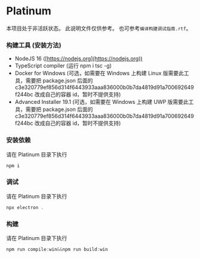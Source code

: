 # Platinum

本项目处于非活跃状态。
此说明文件仅供参考。
也可参考`编译构建调试指南.rtf`。

### 构建工具 (安装方法)

-   NodeJS 16 ([https://nodejs.org](https://nodejs.org))
-   TypeScript compiler (运行 npm i tsc -g)
-   Docker for Windows (可选，如需要在 Windows 上构建 Linux 版需要此工具，需要把 package.json 后面的 c3e320779ef856d314f6443933aaa836000b0b7da4819d91a700692649f244bc 改成自己的容器 id，暂时不提供支持)
-   Advanced Installer 19.1 (可选，如需要在 Windows 上构建 UWP 版需要此工具，需要把 package.json 后面的 c3e320779ef856d314f6443933aaa836000b0b7da4819d91a700692649f244bc 改成自己的容器 id，暂时不提供支持)

### 安装依赖

请在 Platinum 目录下执行

```powershell
npm i
```

### 调试

请在 Platinum 目录下执行

```powershell
npx electron .
```

### 构建

请在 Platinum 目录下执行

```powershell
npm run compile:win&&npm run build:win
```
